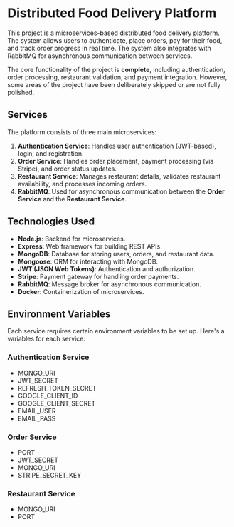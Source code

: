 # Distributed Food Delivery Platform

This project is a microservices-based distributed food delivery platform. The system allows users to authenticate, place orders, pay for their food, and track order progress in real time. The system also integrates with RabbitMQ for asynchronous communication between services.

The core functionality of the project is **complete**, including authentication, order processing, restaurant validation, and payment integration. However, some areas of the project have been deliberately skipped or are not fully polished.

## Services

The platform consists of three main microservices:

1. **Authentication Service**: Handles user authentication (JWT-based), login, and registration.
2. **Order Service**: Handles order placement, payment processing (via Stripe), and order status updates.
3. **Restaurant Service**: Manages restaurant details, validates restaurant availability, and processes incoming orders.
4. **RabbitMQ**: Used for asynchronous communication between the **Order Service** and the **Restaurant Service**.

## Technologies Used

- **Node.js**: Backend for microservices.
- **Express**: Web framework for building REST APIs.
- **MongoDB**: Database for storing users, orders, and restaurant data.
- **Mongoose**: ORM for interacting with MongoDB.
- **JWT (JSON Web Tokens)**: Authentication and authorization.
- **Stripe**: Payment gateway for handling order payments.
- **RabbitMQ**: Message broker for asynchronous communication.
- **Docker**: Containerization of microservices.

## Environment Variables
Each service requires certain environment variables to be set up. Here's a variables for each service:

### Authentication Service
- MONGO_URI
- JWT_SECRET
- REFRESH_TOKEN_SECRET
- GOOGLE_CLIENT_ID
- GOOGLE_CLIENT_SECRET
- EMAIL_USER
- EMAIL_PASS

### Order Service
- PORT
- JWT_SECRET
- MONGO_URI
- STRIPE_SECRET_KEY

### Restaurant Service
- MONGO_URI
- PORT
